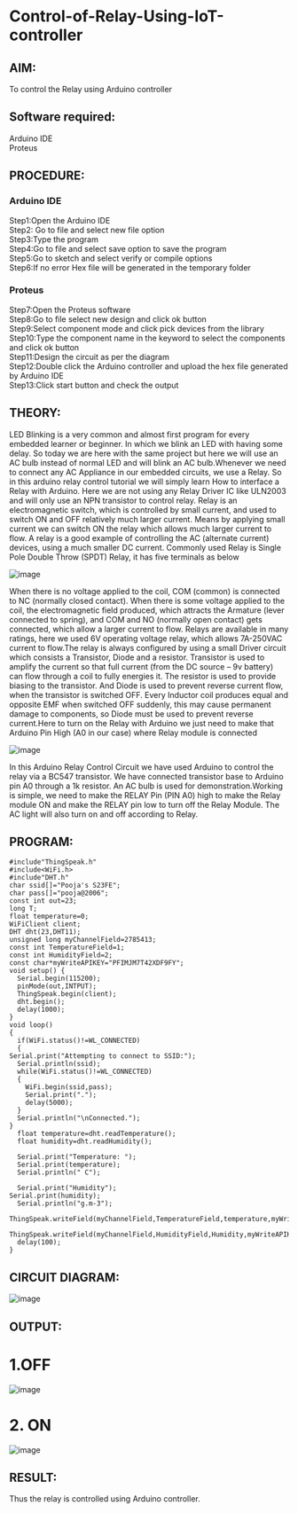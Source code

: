 # Control-of-Relay-Using-IoT-controller

##  AIM:
To control the Relay using Arduino controller

## Software required:
Arduino IDE </br>
Proteus

## PROCEDURE:
### Arduino IDE
Step1:Open the Arduino IDE </br>
Step2: Go to file and select new file option </br>
Step3:Type the program </br>
Step4:Go to file and select save option to save the program </br>
Step5:Go to sketch and select verify or compile options </br>
Step6:If no error Hex file will be generated in the temporary folder </br>

### Proteus
Step7:Open the Proteus software </br>
Step8:Go to file select new design and click ok button </br>
Step9:Select component mode and click pick devices from the library </br>
Step10:Type the component name in the keyword to select the components and click ok button </br>
Step11:Design the circuit as per the diagram </br>
Step12:Double click the Arduino controller and upload the hex file generated by Arduino IDE </br>
Step13:Click start button and check the output

## THEORY:
LED Blinking is a very common and almost first program for every embedded learner or beginner. In which we blink an LED with having some delay. So today we are here with the same project but here we will use an AC bulb instead of normal LED and will blink an AC bulb.Whenever we need to connect any AC Appliance in our embedded circuits, we use a Relay. So in this arduino relay control tutorial we will simply learn How to interface a Relay with Arduino. Here we are not using any Relay Driver IC like ULN2003 and will only use an NPN transistor to control relay.
Relay is an electromagnetic switch, which is controlled by small current, and used to switch ON and OFF relatively much larger current. Means by applying small current we can switch ON the relay which allows much larger current to flow. A relay is a good example of controlling the AC (alternate current) devices, using a much smaller DC current.  Commonly used Relay is Single Pole Double Throw (SPDT) Relay, it has five terminals as below

![image](https://github.com/anishkumar-Embedded/Control-of-Relay-Using-IoT-controller/assets/71547910/7883ec9f-4adc-4033-9acf-f16809fd73eb)

When there is no voltage applied to the coil, COM (common) is connected to NC (normally closed contact). When there is some voltage applied to the coil, the electromagnetic field produced, which attracts the Armature (lever connected to spring), and COM and NO (normally open contact) gets connected, which allow a larger current to flow. Relays are available in many ratings, here we used 6V operating voltage relay, which allows 7A-250VAC current to flow.The relay is always configured by using a small Driver circuit which consists a Transistor, Diode and a resistor. Transistor is used to amplify the current so that full current (from the DC source – 9v battery) can flow through a coil to fully energies it. The resistor is used to provide biasing to the transistor. And Diode is used to prevent reverse current flow, when the transistor is switched OFF. Every Inductor coil produces equal and opposite EMF when switched OFF suddenly, this may cause permanent damage to components, so Diode must be used to prevent reverse current.Here to turn on the Relay with Arduino we just need to make that Arduino Pin High (A0 in our case) where Relay module is connected

![image](https://github.com/anishkumar-Embedded/Control-of-Relay-Using-IoT-controller/assets/71547910/208c5221-8e60-4880-a5c8-cae317d7f211)

In this Arduino  Relay Control Circuit we have used Arduino to control the relay via a BC547 transistor. We have connected transistor base to Arduino pin A0 through a 1k resistor. An AC bulb is used for demonstration.Working is simple, we need to make the RELAY Pin (PIN A0) high to make the Relay module ON and make the RELAY pin low to turn off the Relay Module. The AC light will also turn on and off according to Relay.

## PROGRAM:

    #include"ThingSpeak.h"
    #include<WiFi.h>
    #include"DHT.h"
    char ssid[]="Pooja's S23FE";
    char pass[]="pooja@2006";
    const int out=23;
    long T;
    float temperature=0;
    WiFiClient client;
    DHT dht(23,DHT11);
    unsigned long myChannelField=2785413;
    const int TemperatureField=1;
    const int HumidityField=2;
    const char*myWriteAPIKEY="PFIMJM7T42XDF9FY";
    void setup() {
      Serial.begin(115200);
      pinMode(out,INTPUT);
      ThingSpeak.begin(client);
      dht.begin();
      delay(1000);
    }
    void loop() 
    {
      if(WiFi.status()!=WL_CONNECTED)
      {
    Serial.print("Attempting to connect to SSID:");
      Serial.println(ssid);
      while(WiFi.status()!=WL_CONNECTED)
      {
        WiFi.begin(ssid,pass);
        Serial.print(".");
        delay(5000);
      }
      Serial.println("\nConnected.");
    }
      float temperature=dht.readTemperature();
      float humidity=dht.readHumidity();
    
      Serial.print("Temperature: ");
      Serial.print(temperature);
      Serial.println(" C");
    
      Serial.print("Humidity");
    Serial.print(humidity);
      Serial.println("g.m-3");
      ThingSpeak.writeField(myChannelField,TemperatureField,temperature,myWriteAPIKey);
      ThingSpeak.writeField(myChannelField,HumidityField,Humidity,myWriteAPIKey);
      delay(100);
    }

## CIRCUIT DIAGRAM:

![image](https://github.com/user-attachments/assets/85373b18-6293-477e-81d7-ae38fa7d506b)


## OUTPUT:

# 1.OFF
![image](https://github.com/user-attachments/assets/e021bca6-67e4-477d-8279-e10315ef239b)


# 2. ON
![image](https://github.com/user-attachments/assets/4fcc31a0-bb2c-45d0-8f51-55248ee9d21d)


## RESULT:

Thus the relay is controlled using Arduino controller.
